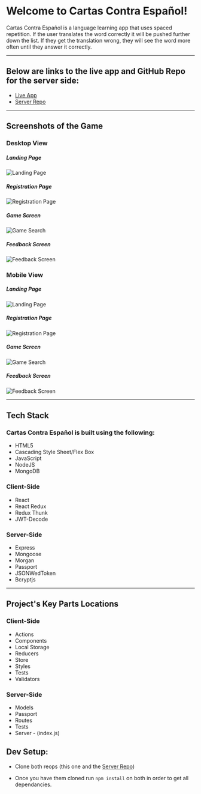 # Welcome to Cartas Contra Español!

Cartas Contra Español is a language learning app that uses spaced repetition.  If the user translates the word correctly it will be pushed further down the list.  If they get the translation wrong, they will see the word more often until they answer it correctly. 

__________________________
## Below are links to the live app and GitHub Repo for the server side:
- [Live App](https://sr-app-sj.herokuapp.com/dashboard)
- [Server Repo](https://github.com/thinkful-ei21/spaced-rep-server-sonya-jonathan)


__________________________
## Screenshots of the Game

### Desktop View

##### Landing Page
![Landing Page](./screen-shots/LG_LP.JPG)

##### Registration Page
![Registration Page](./screen-shots/LG_RP.JGP)

##### Game Screen
![Game Search](./screen-shots/LG_GS.JPG)

##### Feedback Screen
![Feedback Screen](./screen-shots/LG_FS.JPG)

### Mobile View

##### Landing Page
![Landing Page](./screen-shots/SM_LP.JPG)

##### Registration Page
![Registration Page](./screen-shots/SM_RP.JPG)

##### Game Screen
![Game Search](./screen-shots/SM_GS.JPG)

##### Feedback Screen
![Feedback Screen](./screen-shots/SM_FS.JPG)

__________________________
## Tech Stack

### Cartas Contra Español is built using the following:
 
* HTML5
* Cascading Style Sheet/Flex Box
* JavaScript
* NodeJS
* MongoDB

### Client-Side

* React
* React Redux
* Redux Thunk
* JWT-Decode

### Server-Side

* Express
* Mongoose
* Morgan
* Passport
* JSONWedToken
* Bcryptjs
__________________________
## Project's Key Parts Locations

### Client-Side
* Actions
* Components 
* Local Storage
* Reducers
* Store
* Styles
* Tests
* Validators

### Server-Side
* Models
* Passport
* Routes
* Tests
* Server - (index.js)

## Dev Setup:

* Clone both reops (this one and the [Server Repo](https://github.com/thinkful-ei21/spaced-rep-server-sonya-jonathan))

* Once you have them cloned run `npm install` on both in order to get all dependancies.

